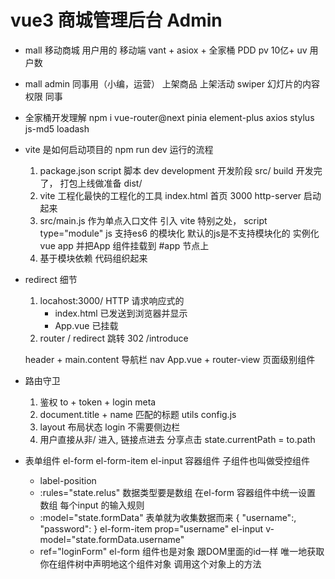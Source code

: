 # vue3 商城管理后台  Admin

- mall 移动商城
    用户用的   移动端
    vant  + asiox + 全家桶
    PDD pv 10亿+  uv 用户数

- mall admin
    同事用（小编，运营）
    上架商品
    上架活动
    swiper 幻灯片的内容
    权限
    同事

- 全家桶开发理解
 npm i vue-router@next pinia element-plus axios stylus js-md5 loadash

-  vite 是如何启动项目的    npm run dev 运行的流程
    1. package.json script 脚本
         dev development  开发阶段   src/
         build 开发完了， 打包上线做准备   dist/
    2. vite 工程化最快的工程化的工具
         index.html  首页  3000  http-server
         启动起来
    3. src/main.js 作为单点入口文件  引入
         vite 特别之处， script type="module" js 支持es6 的模块化   默认的js是不支持模块化的
        实例化 vue  app
        并把App 组件挂载到 #app 节点上
    4. 基于模块依赖 代码组织起来

- redirect 细节
    1. locahost:3000/
          HTTP 请求响应式的
          - index.html 已发送到浏览器并显示 
          - App.vue 已挂载
    2. router
         /   redirect   跳转
         302     /introduce


    header     +    main.content
    导航栏 nav App.vue + router-view    页面级别组件

- 路由守卫
    1. 鉴权
        to + token + login meta
    2. document.title + name 匹配的标题 utils config.js
    3. layout 布局状态  login  不需要侧边栏 
    4. 用户直接从非/ 进入, 链接点进去 分享点击
         state.currentPath = to.path

- 表单组件
    el-form 
    el-form-item
    el-input
    容器组件
    子组件也叫做受控组件 
    - label-position
    - :rules="state.relus" 数据类型要是数组 在el-form 容器组件中统一设置
        数组 每个input 的输入规则
    - :model="state.formData" 表单就为收集数据而来
        {
            "username":,
            "password":
        }
        el-form-item prop="username"
              el-input v-model="state.formData.username"
    - ref="loginForm"
       el-form 组件也是对象    跟DOM里面的id一样  唯一地获取你在组件树中声明地这个组件对象 调用这个对象上的方法
    




